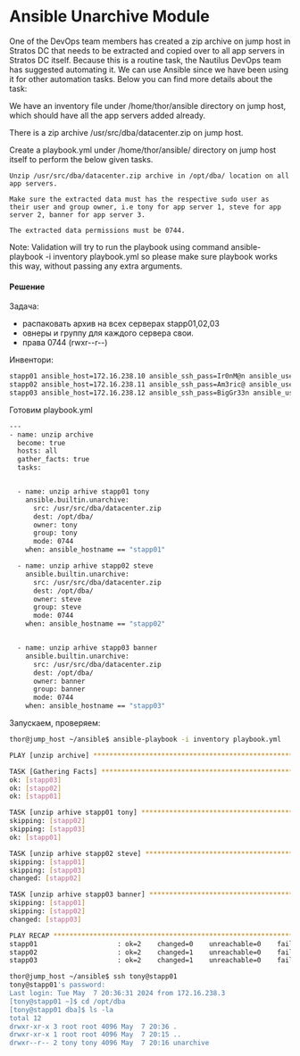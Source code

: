 # Ansible Unarchive Module

One of the DevOps team members has created a zip archive on jump host in Stratos DC that needs to be extracted and copied over to all app servers in Stratos DC itself. Because this is a routine task, the Nautilus DevOps team has suggested automating it. We can use Ansible since we have been using it for other automation tasks. Below you can find more details about the task:

We have an inventory file under /home/thor/ansible directory on jump host, which should have all the app servers added already.

There is a zip archive /usr/src/dba/datacenter.zip on jump host.

Create a playbook.yml under /home/thor/ansible/ directory on jump host itself to perform the below given tasks.

    Unzip /usr/src/dba/datacenter.zip archive in /opt/dba/ location on all app servers.

    Make sure the extracted data must has the respective sudo user as their user and group owner, i.e tony for app server 1, steve for app server 2, banner for app server 3.

    The extracted data permissions must be 0744.

Note: Validation will try to run the playbook using command ansible-playbook -i inventory playbook.yml so please make sure playbook works this way, without passing any extra arguments.

#### Решение

Задача:
- распаковать архив на всех серверах stapp01,02,03
- овнеры и группу для каждого сервера свои.
- права 0744 (rwxr--r--)


Инвентори:
```bash
stapp01 ansible_host=172.16.238.10 ansible_ssh_pass=Ir0nM@n ansible_user=tony
stapp02 ansible_host=172.16.238.11 ansible_ssh_pass=Am3ric@ ansible_user=steve
stapp03 ansible_host=172.16.238.12 ansible_ssh_pass=BigGr33n ansible_user=banner
```
Готовим playbook.yml
```bash
---
- name: unzip archive
  become: true
  hosts: all
  gather_facts: true
  tasks:


  - name: unzip arhive stapp01 tony
    ansible.builtin.unarchive:
      src: /usr/src/dba/datacenter.zip
      dest: /opt/dba/
      owner: tony
      group: tony
      mode: 0744
    when: ansible_hostname == "stapp01"

  - name: unzip arhive stapp02 steve
    ansible.builtin.unarchive:
      src: /usr/src/dba/datacenter.zip
      dest: /opt/dba/
      owner: steve
      group: steve
      mode: 0744
    when: ansible_hostname == "stapp02"


  - name: unzip arhive stapp03 banner
    ansible.builtin.unarchive:
      src: /usr/src/dba/datacenter.zip
      dest: /opt/dba/
      owner: banner
      group: banner
      mode: 0744
    when: ansible_hostname == "stapp03"
```




Запускаем, проверяем:
```bash
thor@jump_host ~/ansible$ ansible-playbook -i inventory playbook.yml

PLAY [unzip archive] ***********************************************************************************************************

TASK [Gathering Facts] *********************************************************************************************************
ok: [stapp03]
ok: [stapp02]
ok: [stapp01]

TASK [unzip arhive stapp01 tony] ***********************************************************************************************
skipping: [stapp02]
skipping: [stapp03]
ok: [stapp01]

TASK [unzip arhive stapp02 steve] **********************************************************************************************
skipping: [stapp01]
skipping: [stapp03]
changed: [stapp02]

TASK [unzip arhive stapp03 banner] *********************************************************************************************
skipping: [stapp01]
skipping: [stapp02]
changed: [stapp03]

PLAY RECAP *********************************************************************************************************************
stapp01                    : ok=2    changed=0    unreachable=0    failed=0    skipped=2    rescued=0    ignored=0   
stapp02                    : ok=2    changed=1    unreachable=0    failed=0    skipped=2    rescued=0    ignored=0   
stapp03                    : ok=2    changed=1    unreachable=0    failed=0    skipped=2    rescued=0    ignored=0   

thor@jump_host ~/ansible$ ssh tony@stapp01
tony@stapp01's password: 
Last login: Tue May  7 20:36:31 2024 from 172.16.238.3
[tony@stapp01 ~]$ cd /opt/dba
[tony@stapp01 dba]$ ls -la
total 12
drwxr-xr-x 3 root root 4096 May  7 20:36 .
drwxr-xr-x 1 root root 4096 May  7 20:15 ..
drwxr--r-- 2 tony tony 4096 May  7 20:16 unarchive
```
